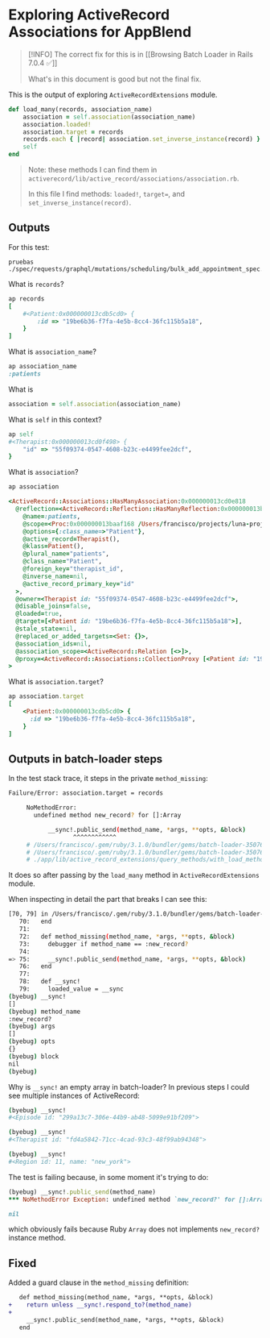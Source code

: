 # Exploring ActiveRecord Associations for AppBlend

> [!INFO]
> The correct fix for this is in [[Browsing Batch Loader in Rails 7.0.4 ✅]]
>
> What's in this document is good but not the final fix.

This is the output of exploring `ActiveRecordExtensions` module.
```ruby
def load_many(records, association_name)
	association = self.association(association_name)
	association.loaded!
	association.target = records
	records.each { |record| association.set_inverse_instance(record) }
	self
end
```

> Note: these methods I can find them in `activerecord/lib/active_record/associations/association.rb`.
> 
> In this file I find methods: `loaded!`, `target=`, and `set_inverse_instance(record)`.

## Outputs

For this test:
```
pruebas ./spec/requests/graphql/mutations/scheduling/bulk_add_appointment_spec.rb:106
```

What is `records`?
```ruby
ap records
[
    #<Patient:0x000000013cdb5cd0> {
        :id => "19be6b36-f7fa-4e5b-8cc4-36fc115b5a18",
    }
]
```

What is `association_name`?
```ruby
ap association_name
:patients
```

What is
```ruby
association = self.association(association_name)
```

What is `self` in this context?
```ruby
ap self
#<Therapist:0x000000013cd0f498> {
	"id" => "55f09374-0547-4608-b23c-e4499fee2dcf",
}
```

What is `association`?
```ruby
ap association

<ActiveRecord::Associations::HasManyAssociation:0x000000013cd0e818
  @reflection=<ActiveRecord::Reflection::HasManyReflection:0x000000013baaeee8
    @name=:patients,
    @scope=<Proc:0x000000013baaf168 /Users/francisco/projects/luna-project/backend/app/models/therapist.rb:117 (lambda)>,
    @options={:class_name=>"Patient"},
    @active_record=Therapist(),
    @klass=Patient(),
    @plural_name="patients",
    @class_name="Patient",
    @foreign_key="therapist_id",
    @inverse_name=nil,
    @active_record_primary_key="id"
  >,
  @owner=<Therapist id: "55f09374-0547-4608-b23c-e4499fee2dcf">,
  @disable_joins=false,
  @loaded=true,
  @target=[<Patient id: "19be6b36-f7fa-4e5b-8cc4-36fc115b5a18">],
  @stale_state=nil,
  @replaced_or_added_targets=<Set: {}>,
  @association_ids=nil,
  @association_scope=<ActiveRecord::Relation [<>]>,
  @proxy=<ActiveRecord::Associations::CollectionProxy [<Patient id: "19be6b36-f7fa-4e5b-8cc4-36fc115b5a18"]>
>
```

What is `association.target`?
```ruby
ap association.target
[
    <Patient:0x000000013cdb5cd0> {
      :id => "19be6b36-f7fa-4e5b-8cc4-36fc115b5a18",
    }
]
```

## Outputs in batch-loader steps

In the test stack trace, it steps in the private `method_missing`:
```bash
Failure/Error: association.target = records

     NoMethodError:
       undefined method new_record? for []:Array

           __sync!.public_send(method_name, *args, **opts, &block)
                  ^^^^^^^^^^^^
     # /Users/francisco/.gem/ruby/3.1.0/bundler/gems/batch-loader-350767424460/lib/batch_loader.rb:77:in public_send
     # /Users/francisco/.gem/ruby/3.1.0/bundler/gems/batch-loader-350767424460/lib/batch_loader.rb:77:in method_missing
     # ./app/lib/active_record_extensions/query_methods/with_load_methods.rb:10:in `load_many'
```

It does so after passing by the `load_many` method in `ActiveRecordExtensions` module.

When inspecting in detail the part that breaks I can see this:
```bash
[70, 79] in /Users/francisco/.gem/ruby/3.1.0/bundler/gems/batch-loader-350767424460/lib/batch_loader.rb
   70:   end
   71:
   72:   def method_missing(method_name, *args, **opts, &block)
   73:     debugger if method_name == :new_record?
   74:
=> 75:     __sync!.public_send(method_name, *args, **opts, &block)
   76:   end
   77:
   78:   def __sync!
   79:     loaded_value = __sync
(byebug) __sync!
[]
(byebug) method_name
:new_record?
(byebug) args
[]
(byebug) opts
{}
(byebug) block
nil
(byebug)
```

Why is `__sync!` an empty array in batch-loader? In previous steps I could see multiple instances of ActiveRecord:
```bash
(byebug) __sync!
#<Episode id: "299a13c7-306e-44b9-ab48-5099e91bf209">

(byebug) __sync!
#<Therapist id: "fd4a5842-71cc-4cad-93c3-48f99ab94348">

(byebug) __sync!
#<Region id: 11, name: "new_york">
```

The test is failing because, in some moment it's trying to do:
```ruby
(byebug) __sync!.public_send(method_name)
*** NoMethodError Exception: undefined method `new_record?' for []:Array

nil
```

which obviously fails because Ruby `Array` does not implements `new_record?` instance method.

## Fixed

Added a guard clause in the `method_missing` definition:

```diff
   def method_missing(method_name, *args, **opts, &block)
+    return unless __sync!.respond_to?(method_name)
+
     __sync!.public_send(method_name, *args, **opts, &block)
   end
```